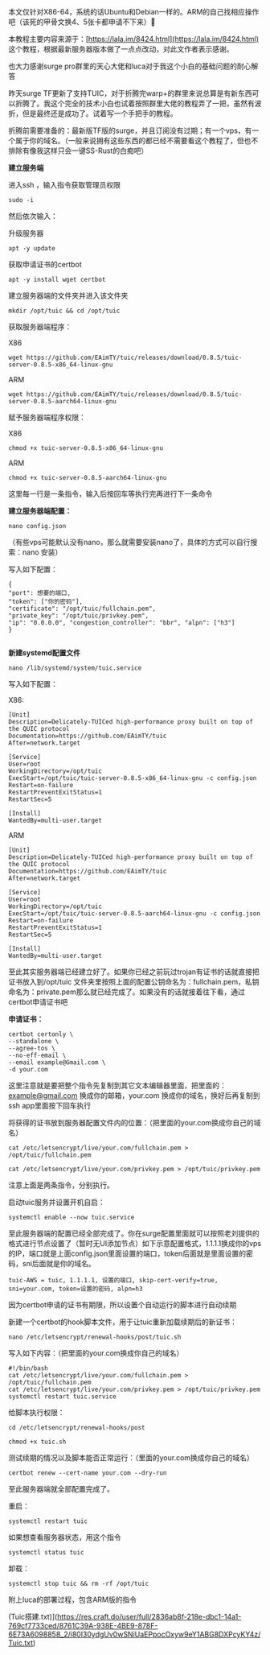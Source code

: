 本文仅针对X86-64，系统的话Ubuntu和Debian一样的。ARM的自己找相应操作吧（该死的甲骨文换4、5张卡都申请不下来）🫠

本教程主要内容来源于：[https://lala.im/8424.html](https://lala.im/8424.html) 这个教程，根据最新服务器版本做了一点点改动，对此文作者表示感谢。

也大力感谢surge pro群里的天心大佬和luca对于我这个小白的基础问题的耐心解答

昨天surge TF更新了支持TUIC，对于折腾完warp+的群里来说总算是有新东西可以折腾了。我这个完全的技术小白也试着按照群里大佬的教程弄了一把，虽然有波折，但是最终还是成功了。试着写一个手把手的教程。

折腾前需要准备的：最新版TF版的surge，并且订阅没有过期；有一个vps，有一个属于你的域名。（一般来说拥有这些东西的都已经不需要看这个教程了，但也不排除有像我这样只会一键SS-Rust的白痴吧）

**建立服务端**

进入ssh ，输入指令获取管理员权限
```
sudo -i
```
然后依次输入：

升级服务器
```
apt -y update
```
获取申请证书的certbot

```
apt -y install wget certbot
```

建立服务器端的文件夹并进入该文件夹
```
mkdir /opt/tuic && cd /opt/tuic
```

获取服务器端程序：

X86
```
wget https://github.com/EAimTY/tuic/releases/download/0.8.5/tuic-server-0.8.5-x86_64-linux-gnu
```
ARM
```
wget https://github.com/EAimTY/tuic/releases/download/0.8.5/tuic-server-0.8.5-aarch64-linux-gnu
```
赋予服务器端程序权限：

X86
```
chmod +x tuic-server-0.8.5-x86_64-linux-gnu
```
ARM
```
chmod +x tuic-server-0.8.5-aarch64-linux-gnu
```
这里每一行是一条指令，输入后按回车等执行完再进行下一条命令

**建立服务器端配置：**
```
nano config.json
```

（有些vps可能默认没有nano，那么就需要安装nano了，具体的方式可以自行搜索：nano 安装）

写入如下配置：

```
{ 
"port": 想要的端口, 
"token": ["你的密码"], 
"certificate": "/opt/tuic/fullchain.pem", 
"private_key": "/opt/tuic/privkey.pem", 
"ip": "0.0.0.0", "congestion_controller": "bbr", "alpn": ["h3"] 
}


```
**新建systemd配置文件**
```
nano /lib/systemd/system/tuic.service
```

写入如下配置：

X86:
```
[Unit]
Description=Delicately-TUICed high-performance proxy built on top of the QUIC protocol
Documentation=https://github.com/EAimTY/tuic
After=network.target

[Service]
User=root
WorkingDirectory=/opt/tuic
ExecStart=/opt/tuic/tuic-server-0.8.5-x86_64-linux-gnu -c config.json
Restart=on-failure
RestartPreventExitStatus=1
RestartSec=5

[Install]
WantedBy=multi-user.target

```
ARM
```
[Unit]
Description=Delicately-TUICed high-performance proxy built on top of the QUIC protocol
Documentation=https://github.com/EAimTY/tuic
After=network.target

[Service]
User=root
WorkingDirectory=/opt/tuic
ExecStart=/opt/tuic/tuic-server-0.8.5-aarch64-linux-gnu -c config.json
Restart=on-failure
RestartPreventExitStatus=1
RestartSec=5

[Install]
WantedBy=multi-user.target

```
至此其实服务器端已经建立好了。如果你已经之前玩过trojan有证书的话就直接把证书放入到/opt/tuic 文件夹里按照上面的配置公钥命名为：fullchain.pem，私钥命名为：private.pem那么就已经完成了。如果没有的话就接着往下看，通过certbot申请证书吧

**申请证书：**
```
certbot certonly \
--standalone \
--agree-tos \
--no-eff-email \
--email example@Gmail.com \
-d your.com
```

这里注意就是要把整个指令先复制到其它文本编辑器里面，把里面的：example@gmail.com 换成你的邮箱，your.com 换成你的域名，换好后再复制到ssh app里面按下回车执行

将获得的证书放到服务器配置文件内的位置：（把里面的your.com换成你自己的域名）
```
cat /etc/letsencrypt/live/your.com/fullchain.pem > /opt/tuic/fullchain.pem
```
```
cat /etc/letsencrypt/live/your.com/privkey.pem > /opt/tuic/privkey.pem
```

注意上面是两条指令，分别执行。

启动tuic服务并设置开机自启：
```
systemctl enable --now tuic.service
```

至此服务器端的配置已经全部完成了。你在surge配置里面就可以按照老刘提供的格式进行节点设置了（暂时无UI添加节点）如下示意配置格式，1.1.1.1换成你的vps的IP，端口就是上面config.json里面设置的端口，token后面就是里面设置的密码，sni后面就是你的域名。
```
tuic-AWS = tuic, 1.1.1.1, 设置的端口, skip-cert-verify=true, sni=your.com, token=设置的密码, alpn=h3
```

因为certbot申请的证书有期限，所以设置个自动运行的脚本进行自动续期

新建一个certbot的hook脚本文件，用于让tuic重新加载续期后的新证书：
```
nano /etc/letsencrypt/renewal-hooks/post/tuic.sh
```

写入如下内容：（把里面的your.com换成你自己的域名）
```
#!/bin/bash
cat /etc/letsencrypt/live/your.com/fullchain.pem > /opt/tuic/fullchain.pem
cat /etc/letsencrypt/live/your.com/privkey.pem > /opt/tuic/privkey.pem
systemctl restart tuic.service
```

给脚本执行权限：
```
cd /etc/letsencrypt/renewal-hooks/post
```
```
chmod +x tuic.sh
```

测试续期的情况以及脚本能否正常运行：（里面的your.com换成你自己的域名）

```
certbot renew --cert-name your.com --dry-run
```

至此服务器端就全部配置完成了。

重启：
```
systemctl restart tuic
```

如果想查看服务器状态，用这个指令
```
systemctl status tuic
```

卸载：
```
systemctl stop tuic && rm -rf /opt/tuic
```

附上luca的部署过程，包含ARM版的指令

(Tuic搭建.txt)](https://res.craft.do/user/full/2836ab8f-218e-dbc1-14a1-769cf7733ced/8761C39A-938E-4BE9-878F-6E73A6098858_2/i80l30ydgUv0wSNiUaEPpocOxyw9eY1ABG8DXPcyKY4z/Tuic.txt)
